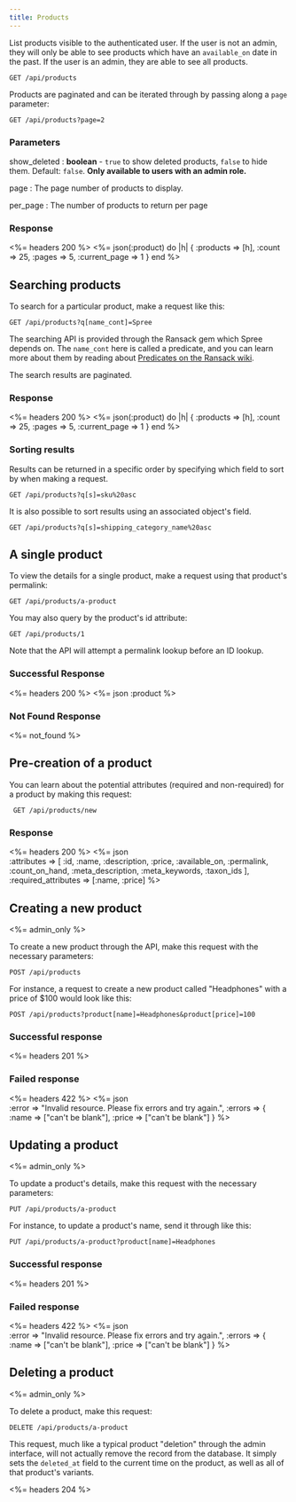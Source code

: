 ```yaml
---
title: Products
---
```


List products visible to the authenticated user. If the user is not an admin, they will only be able to see products which have an `available_on` date in the past. If the user is an admin, they are able to see all products.

    GET /api/products

Products are paginated and can be iterated through by passing along a `page` parameter:

    GET /api/products?page=2

### Parameters

show\_deleted
: **boolean** - `true` to show deleted products, `false` to hide them. Default: `false`. **Only available to users with an admin role.**

page
: The page number of products to display.

per_page
: The number of products to return per page

### Response

<%= headers 200 %>
<%= json(:product) do |h|
{ :products => [h],
  :count => 25,
  :pages => 5,
  :current_page => 1 }
end %>

## Searching products

To search for a particular product, make a request like this:

    GET /api/products?q[name_cont]=Spree

The searching API is provided through the Ransack gem which Spree depends on. The `name_cont` here is called a predicate, and you can learn more about them by reading about [Predicates on the Ransack wiki](https://github.com/ernie/ransack/wiki/Basic-Searching).

The search results are paginated.

### Response

<%= headers 200 %>
<%= json(:product) do |h|
{ :products => [h],
  :count => 25,
  :pages => 5,
  :current_page => 1 }
end %>

### Sorting results

Results can be returned in a specific order by specifying which field to sort by when making a request.

    GET /api/products?q[s]=sku%20asc

It is also possible to sort results using an associated object's field.

    GET /api/products?q[s]=shipping_category_name%20asc

## A single product

To view the details for a single product, make a request using that product\'s permalink:

    GET /api/products/a-product

You may also query by the product\'s id attribute:

    GET /api/products/1

Note that the API will attempt a permalink lookup before an ID lookup.

### Successful Response

<%= headers 200 %>
<%= json :product %>

### Not Found Response

<%= not_found %>

## Pre-creation of a product

You can learn about the potential attributes (required and non-required) for a product by making this request:

     GET /api/products/new

### Response

<%= headers 200 %>
<%= json \
  :attributes => [
    :id, :name, :description, :price, :available_on, :permalink,
    :count_on_hand, :meta_description, :meta_keywords, :taxon_ids
  ],
  :required_attributes => [:name, :price]
 %>

## Creating a new product

<%= admin_only %>

To create a new product through the API, make this request with the necessary parameters:

    POST /api/products

For instance, a request to create a new product called \"Headphones\" with a price of $100 would look like this:

    POST /api/products?product[name]=Headphones&product[price]=100

### Successful response

<%= headers 201 %>

### Failed response

<%= headers 422 %>
<%= json \
  :error => "Invalid resource. Please fix errors and try again.",
  :errors => {
    :name => ["can't be blank"],
    :price => ["can't be blank"]
  }
%>

## Updating a product

<%= admin_only %>

To update a product\'s details, make this request with the necessary parameters:

    PUT /api/products/a-product

For instance, to update a product\'s name, send it through like this:

    PUT /api/products/a-product?product[name]=Headphones

### Successful response

<%= headers 201 %>

### Failed response

<%= headers 422 %>
<%= json \
  :error => "Invalid resource. Please fix errors and try again.",
  :errors => {
    :name => ["can't be blank"],
    :price => ["can't be blank"]
  }
%>

## Deleting a product

<%= admin_only %>

To delete a product, make this request:

    DELETE /api/products/a-product

This request, much like a typical product \"deletion\" through the admin interface, will not actually remove the record from the database. It simply sets the `deleted_at` field to the current time on the product, as well as all of that product\'s variants.

<%= headers 204 %>

